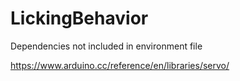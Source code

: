 # LickingBehavior

Dependencies not included in environment file   

https://www.arduino.cc/reference/en/libraries/servo/
